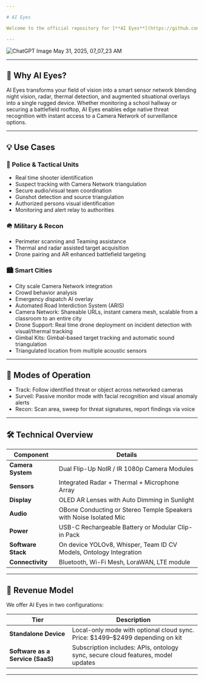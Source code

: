```yaml
---

# AI Eyes

Welcome to the official repository for [**AI Eyes**](https://github.com/caddison/AIeyes) — a next generation **AR eyewear system** designed for mission critical environments, police units, school safety officers, and tactical teams. Equipped with flip down NoIR or IR cameras, radar, thermal, and AI-powered detection, AI Eyes turns your vision into a live sensor network.

---
```


![ChatGPT Image May 31, 2025, 07_07_23 AM](https://github.com/user-attachments/assets/297ed434-5489-431b-b79a-6c10d84dc67a)


---

## 🚀 Why AI Eyes?

AI Eyes transforms your field of vision into a smart sensor network blending night vision, radar, thermal detection, and augmented situational overlays into a single rugged device. Whether monitoring a school hallway or securing a battlefield rooftop, AI Eyes enables edge native threat recognition with instant access to a Camera Network of surveillance options.

---

## 💡 Use Cases

### 🚓 Police & Tactical Units

* Real time shooter identification
* Suspect tracking with Camera Network triangulation
* Secure audio/visual team coordination
* Gunshot detection and source triangulation
* Authorized persons visual identification
* Monitoring and alert relay to authorities

### 🪖 Military & Recon

* Perimeter scanning and Teaming assistance
* Thermal and radar assisted target acquisition
* Drone pairing and AR enhanced battlefield targeting

### 🏙️ Smart Cities

* City scale Camera Network integration
* Crowd behavior analysis
* Emergency dispatch AI overlay
* Automated Road Interdiction System (ARIS)
* Camera Network: Shareable URLs, instant camera mesh, scalable from a classroom to an entire city
* Drone Support: Real time drone deployment on incident detection with visual/thermal tracking
* Gimbal Kits: Gimbal-based target tracking and automatic sound triangulation
* Triangulated location from multiple acoustic sensors

---

## 🎯 Modes of Operation

* Track: Follow identified threat or object across networked cameras
* Surveil: Passive monitor mode with facial recognition and visual anomaly alerts
* Recon: Scan area, sweep for threat signatures, report findings via voice 

---

## 🛠️ Technical Overview

| Component              | Details                                                                       |
| ---------------------- | ----------------------------------------------------------------------------- |
| **Camera System**      | Dual Flip-Up NoIR / IR 1080p Camera Modules                                   |
| **Sensors**            | Integrated Radar + Thermal + Microphone Array                                 |
| **Display**            | OLED AR Lenses with Auto Dimming in Sunlight                                  |
| **Audio**              | OBone Conducting or Stereo Temple Speakers with Noise Isolated Mic            |
| **Power**              | USB-C Rechargeable Battery or Modular Clip-in Pack                            |
| **Software Stack**     | On device YOLOv8, Whisper, Team ID CV Models, Ontology Integration            |
| **Connectivity**       | Bluetooth, Wi-Fi Mesh, LoraWAN, LTE module                                    |       

---

## 💼 Revenue Model

We offer AI Eyes in two configurations:

| Tier                                   | Description                                                                                |
| -------------------------------------- | ------------------------------------------------------------------------------------------ |
| **Standalone Device**                  | Local-only mode with optional cloud sync. Price: \$1499–\$2499 depending on kit            |
| **Software as a Service (SaaS)**       | Subscription includes: APIs, ontology sync, secure cloud features, model updates           |

---
